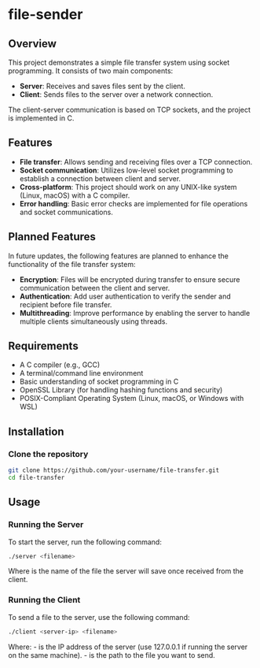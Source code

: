 # file-sender

## Overview

This project demonstrates a simple file transfer system using socket programming. It consists of two main components:

- **Server**: Receives and saves files sent by the client.
- **Client**: Sends files to the server over a network connection.

The client-server communication is based on TCP sockets, and the project is implemented in C.

## Features

- **File transfer**: Allows sending and receiving files over a TCP connection.
- **Socket communication**: Utilizes low-level socket programming to establish a connection between client and server.
- **Cross-platform**: This project should work on any UNIX-like system (Linux, macOS) with a C compiler.
- **Error handling**: Basic error checks are implemented for file operations and socket communications.

## Planned Features

In future updates, the following features are planned to enhance the functionality of the file transfer system:

- **Encryption**: Files will be encrypted during transfer to ensure secure communication between the client and server.
- **Authentication**: Add user authentication to verify the sender and recipient before file transfer.
- **Multithreading**: Improve performance by enabling the server to handle multiple clients simultaneously using threads.

## Requirements

- A C compiler (e.g., GCC)
- A terminal/command line environment
- Basic understanding of socket programming in C
- OpenSSL Library (for handling hashing functions and security)
- POSIX-Compliant Operating System (Linux, macOS, or Windows with WSL)
  
## Installation

### Clone the repository

```bash
git clone https://github.com/your-username/file-transfer.git
cd file-transfer
```

## Usage

### Running the Server

To start the server, run the following command:

```bash
./server <filename>
```
Where <filename> is the name of the file the server will save once received from the client.

### Running the Client

To send a file to the server, use the following command:

```bash
./client <server-ip> <filename>
```
Where:
    - <server-ip> is the IP address of the server (use 127.0.0.1 if running the server on the same machine).
    - <filename> is the path to the file you want to send. 
